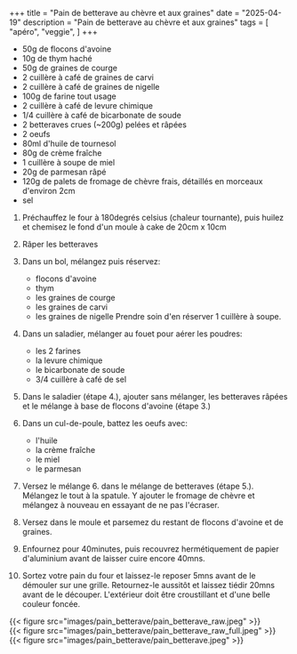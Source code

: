 +++
title = "Pain de betterave au chèvre et aux graines"
date = "2025-04-19"
description = "Pain de betterave au chèvre et aux graines"
tags = [
    "apéro",
    "veggie",
]
+++

* 50g de flocons d'avoine
* 10g de thym haché
* 50g de graines de courge
* 2 cuillère à café de graines de carvi
* 2 cuillère à café de graines de nigelle
* 100g de farine tout usage
* 2 cuillère à café de levure chimique
* 1/4 cuillère à café de bicarbonate de soude
* 2 betteraves crues (~200g) pelées et râpées
* 2 oeufs
* 80ml d'huile de tournesol
* 80g de crème fraîche
* 1 cuillère à soupe de miel
* 20g de parmesan râpé
* 120g de palets de fromage de chèvre frais, détaillés en morceaux d'environ 2cm
* sel

1. Préchauffez le four à 180degrés celsius (chaleur tournante), puis huilez et chemisez le fond d'un moule à cake de 20cm x 10cm

2. Râper les betteraves

3. Dans un bol, mélangez puis réservez:
    - flocons d'avoine
    - thym
    - les graines de courge
    - les graines de carvi
    - les graines de nigelle
Prendre soin d'en réserver 1 cuillère à soupe.

4. Dans un saladier, mélanger au fouet pour aérer les poudres:
    - les 2 farines
    - la levure chimique
    - le bicarbonate de soude
    - 3/4 cuillère à café de sel

5. Dans le saladier (étape 4.), ajouter sans mélanger, les betteraves râpées et le mélange à base de flocons d'avoine (étape 3.)

6. Dans un cul-de-poule, battez les oeufs avec: 
    - l'huile
    - la crème fraîche
    - le miel
    - le parmesan

7. Versez le mélange 6. dans le mélange de betteraves (étape 5.). Mélangez le tout à la spatule. Y ajouter le fromage de chèvre et mélangez à nouveau en essayant de ne pas l'écraser.

8. Versez dans le moule et parsemez du restant de flocons d'avoine et de graines.

9. Enfournez pour 40minutes, puis recouvrez hermétiquement de papier d'aluminium avant de laisser cuire encore 40mns. 

10. Sortez votre pain du four et laissez-le reposer 5mns avant de le démouler sur une grille. Retournez-le aussitôt et laissez tiédir 20mns avant de le découper.
L'extérieur doit être croustillant et d'une belle couleur foncée. 


{{< figure src="images/pain_betterave/pain_betterave_raw.jpeg" >}}  
{{< figure src="images/pain_betterave/pain_betterave_raw_full.jpeg" >}}  
{{< figure src="images/pain_betterave/pain_betterave.jpeg" >}}  
